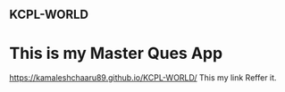 ## KCPL-WORLD
# This is my Master Ques App 
https://kamaleshchaaru89.github.io/KCPL-WORLD/
This my link Reffer it.
